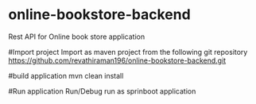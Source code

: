 # online-bookstore-backend
Rest API for Online book store application

#Import project
Import as maven project from the following git repository
https://github.com/revathiraman196/online-bookstore-backend.git

#build application 
mvn clean install

#Run application
Run/Debug run as sprinboot application





